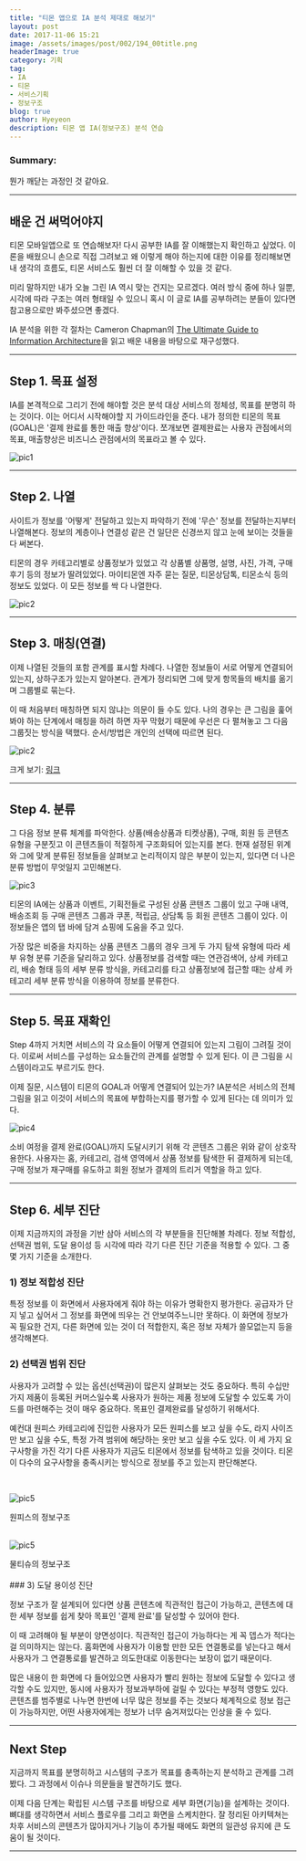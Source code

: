 ```yaml
---
title: "티몬 앱으로 IA 분석 제대로 해보기"
layout: post
date: 2017-11-06 15:21
image: /assets/images/post/002/194_00title.png
headerImage: true
category: 기획
tag:
- IA
- 티몬
- 서비스기획
- 정보구조
blog: true
author: Hyeyeon
description: 티몬 앱 IA(정보구조) 분석 연습
---
```


### Summary:

뭔가 깨닫는 과정인 것 같아요.

---

## 배운 건 써먹어야지

티몬 모바일앱으로 또 연습해보자! 다시 공부한 IA를 잘 이해했는지 확인하고 싶었다. 이론을 배웠으니 손으로 직접 그려보고 왜 이렇게 해야 하는지에 대한 이유를 정리해보면 내 생각의 흐름도, 티몬 서비스도 훨씬 더 잘 이해할 수 있을 것 같다.

미리 말하지만 내가 오늘 그린 IA 역시 맞는 건지는 모르겠다. 여러 방식 중에 하나 일뿐, 시각에 따라 구조는 여러 형태일 수 있으니 혹시 이 글로 IA를 공부하려는 분들이 있다면 참고용으로만 봐주셨으면 좋겠다.

IA 분석을 위한 각 절차는 Cameron Chapman의 [The Ultimate Guide to Information Architecture](https://www.webdesignerdepot.com/2015/02/the-ultimate-guide-to-information-architecture/)을 읽고 배운 내용을 바탕으로 재구성했다.

---

## Step 1. 목표 설정

IA를 본격적으로 그리기 전에 해야할 것은 분석 대상 서비스의 정체성, 목표를 분명히 하는 것이다. 이는 어디서 시작해야할 지 가이드라인을 준다. 내가 정의한 티몬의 목표(GOAL)은 '결제 완료를 통한 매출 향상'이다. 쪼개보면 결제완료는 사용자 관점에서의 목표, 매출향상은 비즈니스 관점에서의 목표라고 볼 수 있다.

![pic1](/assets/images/post/002/194_01.png)

---

## Step 2. 나열

사이트가 정보를 '어떻게' 전달하고 있는지 파악하기 전에 '무슨' 정보를 전달하는지부터 나열해본다. 정보의 계층이나 연결성 같은 건 일단은 신경쓰지 않고 눈에 보이는 것들을 다 써본다.

티몬의 경우 카테고리별로 상품정보가 있었고 각 상품별 상품명, 설명, 사진, 가격, 구매후기 등의 정보가 딸려있었다. 마이티몬엔 자주 묻는 질문, 티몬상담톡, 티몬소식 등의 정보도 있었다. 이 모든 정보를 싹 다 나열한다.

![pic2](/assets/images/post/002/194_02.png)

---

## Step 3. 매칭(연결)

이제 나열된 것들의 포함 관계를 표시할 차례다. 나열한 정보들이 서로 어떻게 연결되어 있는지, 상하구조가 있는지 알아본다. 관계가 정리되면 그에 맞게 항목들의 배치를 옮기며 그룹별로 묶는다.

이 때 처음부터 매칭하면 되지 않냐는 의문이 들 수도 있다. 나의 경우는 큰 그림을 훑어봐야 하는 단계에서 매칭을 하려 하면 자꾸 막혔기 때문에 우선은 다 펼쳐놓고 그 다음 그룹짓는 방식을 택했다. 순서/방법은 개인의 선택에 따르면 된다.

![pic2](/assets/images/post/002/194_07.png)


크게 보기: [링크](https://coggle.it/diagram/Wfx-bYJbsgABSec-/557d1fefde0695bc27bbc6b77dee936b6e48a0fb0230de70fa7d70a7b528b6a2)

---

## Step 4. 분류

그 다음 정보 분류 체계를 파악한다. 상품(배송상품과 티켓상품), 구매, 회원 등 콘텐츠 유형을 구분짓고 이 콘텐츠들이 적절하게 구조화되어 있는지를 본다. 현재 설정된 위계와 그에 맞게 분류된 정보들을 살펴보고 논리적이지 않은 부분이 있는지, 있다면 더 나은 분류 방법이 무엇일지 고민해본다.

![pic3](/assets/images/post/002/194_03.png)

티몬의 IA에는 상품과 이벤트, 기획전들로 구성된 상품 콘텐츠 그룹이 있고 구매 내역, 배송조회 등 구매 콘텐츠 그룹과 쿠폰, 적립금, 상담톡 등 회원 콘텐츠 그룹이 있다. 이 정보들은 앱의 탭 바에 담겨 쇼핑에 도움을 주고 있다.

가장 많은 비중을 차지하는 상품 콘텐츠 그룹의 경우 크게 두 가지 탐색 유형에 따라 세부 유형 분류 기준을 달리하고 있다. 상품정보를 검색할 때는 연관검색어, 상세 카테고리, 배송 형태 등의 세부 분류 방식을, 카테고리를 타고 상품정보에 접근할 때는 상세 카테고리 세부 분류 방식을 이용하여 정보를 분류한다.

---

## Step 5. 목표 재확인

Step 4까지 거치면 서비스의 각 요소들이 어떻게 연결되어 있는지 그림이 그려질 것이다. 이로써 서비스를 구성하는 요소들간의 관계를 설명할 수 있게 된다. 이 큰 그림을 시스템이라고도 부르기도 한다.

이제 질문, 시스템이 티몬의 GOAL과 어떻게 연결되어 있는가? IA분석은 서비스의 전체 그림을 읽고 이것이 서비스의 목표에 부합하는지를 평가할 수 있게 된다는 데 의미가 있다.

![pic4](/assets/images/post/002/194_04.png)

소비 여정을 결제 완료(GOAL)까지 도달시키기 위해 각 콘텐츠 그룹은 위와 같이 상호작용한다. 사용자는 홈, 카테고리, 검색 영역에서 상품 정보를 탐색한 뒤 결제하게 되는데, 구매 정보가 재구매를 유도하고 회원 정보가 결제의 트리거 역할을 하고 있다.

---

## Step 6. 세부 진단

이제 지금까지의 과정을 기반 삼아 서비스의 각 부분들을 진단해볼 차례다. 정보 적합성, 선택권 범위, 도달 용이성 등 시각에 따라 각기 다른 진단 기준을 적용할 수 있다. 그 중 몇 가지 기준을 소개한다.

### 1) 정보 적합성 진단

특정 정보를 이 화면에서 사용자에게 줘야 하는 이유가 명확한지 평가한다. 공급자가 단지 넣고 싶어서 그 정보를 화면에 띄우는 건 안보여주느니만 못하다. 이 화면에 정보가 꼭 필요한 건지, 다른 화면에 있는 것이 더 적합한지, 혹은 정보 자체가 쓸모없는지 등을 생각해본다.

### 2) 선택권 범위 진단

사용자가 고려할 수 있는 옵션(선택권)이 많은지 살펴보는 것도 중요하다. 특히 수십만 가지 제품이 등록된 커머스일수록 사용자가 원하는 제품 정보에 도달할 수 있도록 가이드를 마련해주는 것이 매우 중요하다. 목표인 결제완료를 달성하기 위해서다.

예컨대 원피스 카테고리에 진입한 사용자가 모든 원피스를 보고 싶을 수도, 라지 사이즈만 보고 싶을 수도, 특정 가격 범위에 해당하는 옷만 보고 싶을 수도 있다. 이 세 가지 요구사항을 가진 각기 다른 사용자가 지금도 티몬에서 정보를 탐색하고 있을 것이다. 티몬이 다수의 요구사항을 충족시키는 방식으로 정보를 주고 있는지 판단해본다.

<br>

![pic5](/assets/images/post/002/194_05.png)
<figcaption class="caption">원피스의 정보구조</figcaption>
<br>

![pic5](/assets/images/post/002/194_06.png)
<figcaption class="caption">물티슈의 정보구조</figcaption>
<br>
### 3) 도달 용이성 진단

정보 구조가 잘 설계되어 있다면 상품 콘텐츠에 직관적인 접근이 가능하고, 콘텐츠에 대한 세부 정보를 쉽게 찾아 목표인 '결제 완료'를 달성할 수 있어야 한다.

이 때 고려해야 될 부분이 양면성이다. 직관적인 접근이 가능하다는 게 꼭 뎁스가 적다는 걸 의미하지는 않는다. 홈화면에 사용자가 이용할 만한 모든 연결통로를 넣는다고 해서 사용자가 그 연결통로를 발견하고 의도한대로 이동한다는 보장이 없기 때문이다.

많은 내용이 한 화면에 다 들어있으면 사용자가 빨리 원하는 정보에 도달할 수 있다고 생각할 수도 있지만, 동시에 사용자가 정보과부하에 걸릴 수 있다는 부정적 영향도 있다. 콘텐츠를 범주별로 나누면 한번에 너무 많은 정보를 주는 것보다 체계적으로 정보 접근이 가능하지만, 어떤 사용자에게는 정보가 너무 숨겨져있다는 인상을 줄 수 있다.

---

## Next Step

지금까지 목표를 분명히하고 시스템의 구조가 목표를 충족하는지 분석하고 관계를 그려봤다. 그 과정에서 이슈나 의문들을 발견하기도 했다.

이제 다음 단계는 확립된 시스템 구조를 바탕으로 세부 화면(기능)을 설계하는 것이다. 뼈대를 생각하면서 서비스 플로우를 그리고 화면을 스케치한다. 잘 정리된 아키텍쳐는 차후 서비스의 콘텐츠가 많아지거나 기능이 추가될 때에도 화면의 일관성 유지에 큰 도움이 될 것이다.

---
